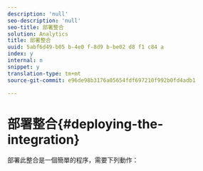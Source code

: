 ```yaml
---
description: 'null'
seo-description: 'null'
seo-title: 部署整合
solution: Analytics
title: 部署整合
uuid: 5abf6d49-b05 b-4e0 f-8d9 b-be02 d8 f1 c84 a
index: y
internal: n
snippet: y
translation-type: tm+mt
source-git-commit: e96de98b3176a05654fdf697210f992b0fd4adb1

---
```



# 部署整合{#deploying-the-integration}

部署此整合是一個簡單的程序，需要下列動作：
